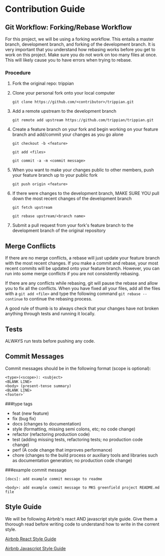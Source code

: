 # Contribution Guide

## Git Workflow: Forking/Rebase Workflow

For this project, we will be using a forking workflow. This entails a master branch, development branch, and forking of
the development branch. It is very important that you understand how rebasing works before you get to work on this project. Make sure you
do not work on too many files at once. This will likely cause you to have errors when trying to rebase.

### Procedure
1. Fork the original repo: trippian
2. Clone your personal fork onto your local computer

    `git clone https://github.com/<contributor>/trippian.git`

3. Add a remote upstream to the development branch

    `git remote add upstream https://github.com/trippian/trippian.git`
    
4. Create a feature branch on your fork and begin working on your feature branch and add/commit your changes as you go alone

    `git checkout -b <feature>`
    
    `git add <files>`
    
    `git commit -a -m <commit message>`
    
5. When you want to make your changes public to other members, push your feature branch up to your public fork

    `git push origin <feature>`
    
6. If there were changes to the development branch, MAKE SURE YOU pull down the most recent changes of the development branch

    `git fetch upstream`
    
    `git rebase upstream/<branch name>`
    
7. Submit a pull request from your fork's feature branch to the development branch of the original repository

## Merge Conflicts
If there are no merge conflicts, a rebase will just update your feature branch with the most recent changes. If you make a commit and 
rebase, your most recent commits will be updated onto your feature branch. However, you can run into some merge conflicts if you are 
not consistently rebasing.

If there are any conflicts while rebasing, git will pause the rebase and allow you to fix all the conflicts. When you have fixed all 
your files, add all the files with a `git add <file>` and type the following command `git rebase --continue` to continue the rebasing 
process. 

A good rule of thumb is to always check that your changes have not broken anything through tests and running it locally.

## Tests
ALWAYS run tests before pushing any code.

## Commit Messages
Commit messages should be in the following format (scope is optional):

    <type>(<scope>): <subject>
    <BLANK LINE>
    <body> (present-tense summary)
    <BLANK LINE>
    <footer>`

###type tags
* feat (new feature)
* fix (bug fix)
* docs (changes to documentation)
* style (formatting, missing semi colons, etc; no code change)
* refactor (refactoring production code)
* test (adding missing tests, refactoring tests; no production code change)
* perf (A code change that improves performance)
* chore (changes to the build process or auxiliary tools and libraries such as documentation generation; no production code change)

###example commit message

    [docs]: add example commit message to readme
    
    <body>: add example commit message to MKS greenfield project README.md file

## Style Guide
We will be following Airbnb's react AND javascript style guide. Give them a thorough read before writing code to understand how to
write in the corrent style.

[Airbnb React Style Guide](https://github.com/airbnb/javascript/tree/master/react)

[Airbnb Javascript Style Guide](https://github.com/airbnb/javascript)
